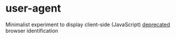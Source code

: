 # user-agent
Minimalist experiment to display client-side (JavaScript) [deprecated](https://developer.mozilla.org/en-US/docs/Web/API/NavigatorID/userAgent) browser identification
